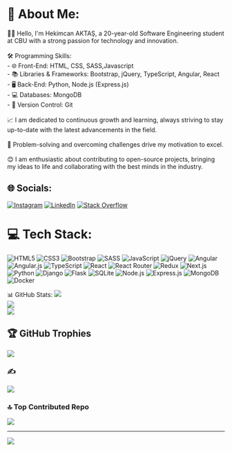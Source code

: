# 💫 About Me:
👨‍💻 Hello, I'm Hekimcan AKTAŞ, a 20-year-old Software Engineering student at CBU with a strong passion for technology and innovation.<br><br>🛠 Programming Skills:<br>- 🌐 Front-End: HTML, CSS, SASS,Javascript<br>- 📚 Libraries & Frameworks: Bootstrap, jQuery, TypeScript, Angular, React<br>- 🖥️ Back-End: Python, Node.js (Express.js)<br>- 💻 Databases: MongoDB<br>- 💾 Version Control: Git<br><br>📈 I am dedicated to continuous growth and learning, always striving to stay up-to-date with the latest advancements in the field.<br><br>🎯 Problem-solving and overcoming challenges drive my motivation to excel.<br><br>😊 I am enthusiastic about contributing to open-source projects, bringing my ideas to life and collaborating with the best minds in the industry.


## 🌐 Socials:
[![Instagram](https://img.shields.io/badge/Instagram-%23E4405F.svg?logo=Instagram&logoColor=white)](https://instagram.com/hekimcan.aktas) [![LinkedIn](https://img.shields.io/badge/LinkedIn-%230077B5.svg?logo=linkedin&logoColor=white)](https://linkedin.com/in/hekimcan-aktas) [![Stack Overflow](https://img.shields.io/badge/-Stackoverflow-FE7A16?logo=stack-overflow&logoColor=white)](https://stackoverflow.com/users/22125722) 

# 💻 Tech Stack:
![HTML5](https://raw.githubusercontent.com/simple-icons/simple-icons/develop/icons/html5/html5-original-wordmark.png) ![CSS3](https://raw.githubusercontent.com/simple-icons/simple-icons/develop/icons/css3/css3-original-wordmark.png) ![Bootstrap](https://raw.githubusercontent.com/simple-icons/simple-icons/develop/icons/bootstrap/bootstrap-plain-wordmark.png) ![SASS](https://raw.githubusercontent.com/simple-icons/simple-icons/develop/icons/sass/sass-original.png) ![JavaScript](https://raw.githubusercontent.com/simple-icons/simple-icons/develop/icons/javascript/javascript-original.svg) ![jQuery](https://raw.githubusercontent.com/simple-icons/simple-icons/develop/icons/jquery/jquery-original-wordmark.png) ![Angular](https://raw.githubusercontent.com/simple-icons/simple-icons/develop/icons/angularjs/angularjs-original-wordmark.png) ![Angular.js](https://raw.githubusercontent.com/simple-icons/simple-icons/develop/icons/angularjs/angularjs-original-wordmark.png) ![TypeScript](https://raw.githubusercontent.com/simple-icons/simple-icons/develop/icons/typescript/typescript-original.svg) ![React](https://raw.githubusercontent.com/simple-icons/simple-icons/develop/icons/react/react-original-wordmark.png) ![React Router](https://raw.githubusercontent.com/simple-icons/simple-icons/develop/icons/reactrouter/reactrouter-original-wordmark.png) ![Redux](https://raw.githubusercontent.com/simple-icons/simple-icons/develop/icons/redux/redux-original.svg) ![Next.js](https://raw.githubusercontent.com/simple-icons/simple-icons/develop/icons/nextdotjs/nextdotjs-original-wordmark.png) ![Python](https://raw.githubusercontent.com/simple-icons/simple-icons/develop/icons/python/python-original-wordmark.png) ![Django](https://raw.githubusercontent.com/simple-icons/simple-icons/develop/icons/django/django-original.svg) ![Flask](https://raw.githubusercontent.com/simple-icons/simple-icons/develop/icons/flask/flask-original-wordmark.png) ![SQLite](https://raw.githubusercontent.com/simple-icons/simple-icons/develop/icons/sqlite/sqlite-original-wordmark.png) ![Node.js](https://raw.githubusercontent.com/simple-icons/simple-icons/develop/icons/node-dot-js/node-dot-js-original-wordmark.png) ![Express.js](https://raw.githubusercontent.com/simple-icons/simple-icons/develop/icons/express/express-original-wordmark.png) ![MongoDB](https://raw.githubusercontent.com/simple-icons/simple-icons/develop/icons/mongodb/mongodb-original-wordmark.png) ![Docker](https://raw.githubusercontent.com/simple-icons/simple-icons/develop/icons/docker/docker-original-wordmark.png)






 📊 GitHub Stats:
![](https://github-readme-stats.vercel.app/api?username=hekimm&theme=dark&hide_border=false&include_all_commits=false&count_private=false)<br/>
![](https://github-readme-streak-stats.herokuapp.com/?user=hekimm&theme=dark&hide_border=false)<br/>
![](https://github-readme-stats.vercel.app/api/top-langs/?username=hekimm&theme=dark&hide_border=false&include_all_commits=false&count_private=false&layout=compact)

## 🏆 GitHub Trophies
![](https://github-profile-trophy.vercel.app/?username=hekimm&theme=tokyonight&no-frame=false&no-bg=true&margin-w=4)

### ✍️
![](https://quotes-github-readme.vercel.app/api?type=horizontal&theme=radical)

### 🔝 Top Contributed Repo
![](https://github-contributor-stats.vercel.app/api?username=hekimm&limit=5&theme=dark&combine_all_yearly_contributions=true)

---
[![](https://visitcount.itsvg.in/api?id=hekimm&icon=0&color=0)](https://visitcount.itsvg.in)

<!-- Proudly created with GPRM ( https://gprm.itsvg.in ) -->
